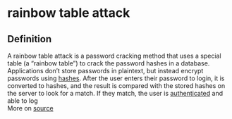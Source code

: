 # rainbow table attack
## Definition
A rainbow table attack is a password cracking method that uses a special table (a “rainbow table”) to crack the password hashes in a database. Applications don’t store passwords in plaintext, but instead encrypt passwords using [hashes](content-addressable-hash). After the user enters their password to login, it is converted to hashes, and the result is compared with the stored hashes on the server to look for a match. If they match, the user is [authenticated](authenticity) and able to log  
More on [source](https://www.beyondidentity.com/glossary/rainbow-table-attack)
